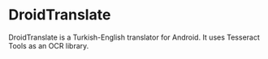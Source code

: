 # DroidTranslate

DroidTranslate is a Turkish-English translator for Android. It uses Tesseract Tools as an OCR library.
